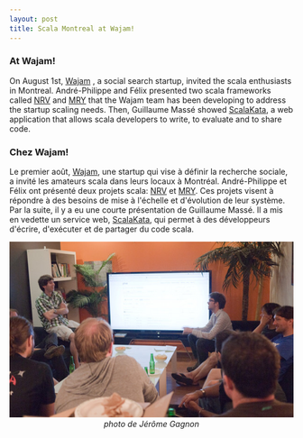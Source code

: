 ```yaml
---
layout: post
title: Scala Montreal at Wajam!
---
```


### At Wajam!

On August 1st, [Wajam](http://www.wajam.com) , a social search startup, invited the scala enthusiasts in Montreal. André-Philippe and Félix presented two scala frameworks called [NRV](https://github.com/wajam/nrv) and [MRY](https://github.com/wajam/mry) that the Wajam team has been developing to address the startup scaling needs. Then, Guillaume Massé showed [ScalaKata](http://www.scalakata.com/), a web application that allows scala developers to write, to evaluate and to share code.

### Chez Wajam!

Le premier août, [Wajam](http://www.wajam.com), une startup qui vise à définir la recherche sociale, a invité les amateurs scala dans leurs locaux à Montréal. André-Philippe et Félix ont présenté deux projets scala: [NRV](https://github.com/wajam/nrv) et [MRY](https://github.com/wajam/mry). Ces projets visent à répondre à des besoins de mise à l'échelle et d'évolution de leur système. Par la suite, il y a eu une courte présentation de Guillaume Massé. Il a mis en vedette un service web, [ScalaKata](http://www.scalakata.com/), qui permet à des développeurs d'écrire, d'exécuter et de partager du code scala.

<img src="/images/scala-montreal-at-wajam.jpg" alt="scala montreal group at wajam in front of a large tv">
<center><em>photo de Jérôme Gagnon</em></center>
